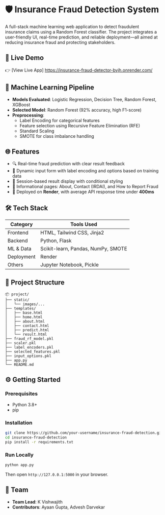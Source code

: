 # 🛡️ Insurance Fraud Detection System

A full-stack machine learning web application to detect fraudulent insurance claims using a Random Forest classifier. The project integrates a user-friendly UI, real-time prediction, and reliable deployment—all aimed at reducing insurance fraud and protecting stakeholders.

## 🚀 Live Demo

👉 [View Live App] https://insurance-fraud-detector-bvjh.onrender.com/

## 🧠 Machine Learning Pipeline

- **Models Evaluated**: Logistic Regression, Decision Tree, Random Forest, XGBoost  
- **Selected Model**: Random Forest (92% accuracy, high F1-score)  
- **Preprocessing**:  
  - Label Encoding for categorical features  
  - Feature selection using Recursive Feature Elimination (RFE)  
  - Standard Scaling  
  - SMOTE for class imbalance handling  

## 🌐 Features

- 🔍 Real-time fraud prediction with clear result feedback  
- 🧾 Dynamic input form with label encoding and options based on training data  
- 🔄 Session-based result display with conditional styling  
- 📄 Informational pages: About, Contact (IRDAI), and How to Report Fraud  
- 🚀 Deployed on **Render**, with average API response time under **400ms**

## 🛠️ Tech Stack

| Category         | Tools Used                           |
|------------------|--------------------------------------|
| Frontend         | HTML, Tailwind CSS, Jinja2           |
| Backend          | Python, Flask                        |
| ML & Data        | Scikit-learn, Pandas, NumPy, SMOTE   |
| Deployment       | Render                               |
| Others           | Jupyter Notebook, Pickle             |

## 📁 Project Structure

```
📦 project/
├── static/
│   └── images/...
├── templates/
│   ├── base.html
│   ├── home.html
│   ├── about.html
│   ├── contact.html
│   ├── predict.html
│   └── result.html
├── fraud_rf_model.pkl
├── scaler.pkl
├── label_encoders.pkl
├── selected_features.pkl
├── input_options.pkl
├── app.py
└── README.md
```

## ⚙️ Getting Started

### Prerequisites

- Python 3.8+
- pip

### Installation

```bash
git clone https://github.com/your-username/insurance-fraud-detection.git
cd insurance-fraud-detection
pip install -r requirements.txt
```

### Run Locally

```bash
python app.py
```

Then open `http://127.0.0.1:5000` in your browser.

## 👥 Team

- **Team Lead**: K Vishwajith 
- **Contributors**: Ayaan Gupta, Advesh Darvekar

